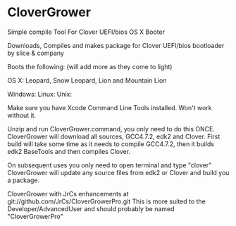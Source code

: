CloverGrower
============

Simple compile Tool For Clover UEFI/bios OS X Booter

Downloads, Compiles and makes package for Clover UEFI/bios bootloader by slice & company

Boots the following: (will add more as they come to light)

OS X: Leopard, Snow Leopard, Lion and Mountain Lion

Windows:
Linux:
Unix:



Make sure you have Xcode Command Line Tools installed. Won't work without it.

Unzip and run CloverGrower.command, you only need to do this ONCE.
CloverGrower will download all sources, GCC4.7.2, edk2 and Clover.
First build will take some time as it needs to compile GCC4.7.2, then it builds edk2 BaseTools and then compiles Clover. 

On subsequent uses you only need to open terminal and type "clover"
CloverGrower will update any source files from edk2 or Clover and build you a package.


CloverGrower with JrCs enhancements at git://github.com/JrCs/CloverGrowerPro.git
This is more suited to the Developer/AdvancedUser and should probably be named
"CloverGrowerPro"

